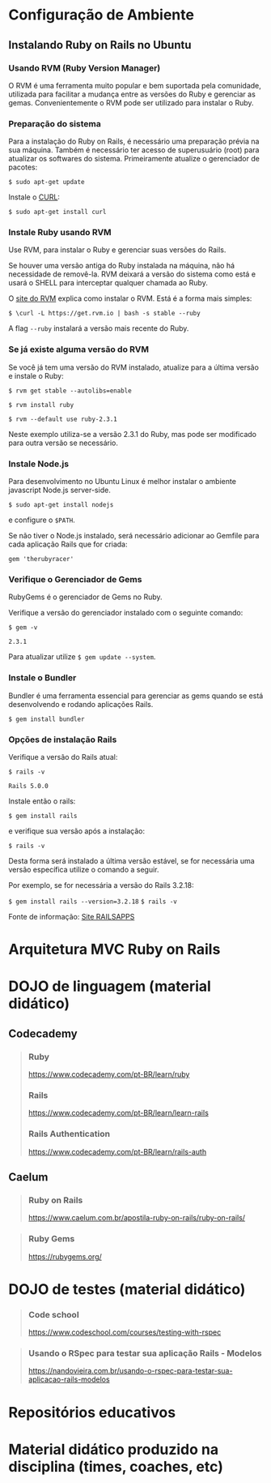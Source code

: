 # Configuração de Ambiente
## Instalando Ruby on Rails no Ubuntu
### Usando RVM (Ruby Version Manager)

O RVM é uma ferramenta muito popular e bem suportada pela comunidade, utilizada para facilitar a mudança entre as versões do Ruby e gerenciar as gemas. Convenientemente o RVM pode ser utilizado para instalar o Ruby.

### Preparação do sistema

Para a instalação do Ruby on Rails, é necessário uma preparação prévia na sua máquina. 
Também é necessário ter acesso de superusuário (root) para atualizar os softwares do sistema.
Primeiramente atualize o gerenciador de pacotes:

`$ sudo apt-get update`

Instale o [CURL](http://en.wikipedia.org/wiki/CURL):

`$ sudo apt-get install curl`

### Instale Ruby usando RVM
Use RVM, para instalar o Ruby e gerenciar suas versões do Rails.

Se houver uma versão antiga do Ruby instalada na máquina, não há necessidade de removê-la. RVM deixará a versão do sistema como está e usará o SHELL para interceptar qualquer chamada ao Ruby. 

O [site do RVM](https://rvm.io/rvm/install/) explica como instalar o RVM. Está é a forma mais simples:

`$ \curl -L https://get.rvm.io | bash -s stable --ruby`

A flag `--ruby` instalará a versão mais recente do Ruby.

### Se já existe alguma versão do RVM
Se você já tem uma versão do RVM instalado, atualize para a última versão e instale o Ruby:

`$ rvm get stable --autolibs=enable`

`$ rvm install ruby`

`$ rvm --default use ruby-2.3.1`

Neste exemplo utiliza-se a versão 2.3.1 do Ruby, mas pode ser modificado para outra versão se necessário.

### Instale Node.js

Para desenvolvimento no Ubuntu Linux é melhor instalar o ambiente javascript Node.js server-side.

`$ sudo apt-get install nodejs`

e configure o `$PATH`.

Se não tiver o Node.js instalado, será necessário adicionar ao Gemfile para cada aplicação Rails que for criada:

`gem 'therubyracer'`

### Verifique o Gerenciador de Gems

RubyGems é o gerenciador de Gems no Ruby.

Verifique a versão do gerenciador instalado com o seguinte comando:

`$ gem -v`

`2.3.1`

Para atualizar utilize `$ gem update --system`.

### Instale o Bundler

Bundler é uma ferramenta essencial para gerenciar as gems quando se está desenvolvendo e rodando aplicações Rails.

`$ gem install bundler`

### Opções de instalação Rails
Verifique a versão do Rails atual:

`$ rails -v`

`Rails 5.0.0`

Instale então o rails:

`$ gem install rails`

e verifique sua versão após a instalação: 

`$ rails -v`

Desta forma será instalado a última versão estável, se for necessária uma versão específica utilize o comando a seguir.

Por exemplo, se for necessária a versão do Rails 3.2.18:

`$ gem install rails --version=3.2.18`
`$ rails -v`

Fonte de informação: [Site RAILSAPPS](http://railsapps.github.io/installrubyonrails-ubuntu.html)

# Arquitetura MVC Ruby on Rails

# DOJO de linguagem (material didático)
## Codecademy
> ### Ruby
> https://www.codecademy.com/pt-BR/learn/ruby
> ### Rails
> https://www.codecademy.com/pt-BR/learn/learn-rails
> ### Rails Authentication
> https://www.codecademy.com/pt-BR/learn/rails-auth

## Caelum
> ### Ruby on Rails
> https://www.caelum.com.br/apostila-ruby-on-rails/ruby-on-rails/

> ### Ruby Gems
> https://rubygems.org/

# DOJO de testes (material didático)

> ### Code school
> https://www.codeschool.com/courses/testing-with-rspec

> ### Usando o RSpec para testar sua aplicação Rails - Modelos
> https://nandovieira.com.br/usando-o-rspec-para-testar-sua-aplicacao-rails-modelos

# Repositórios educativos


# Material didático produzido na disciplina (times, coaches, etc)